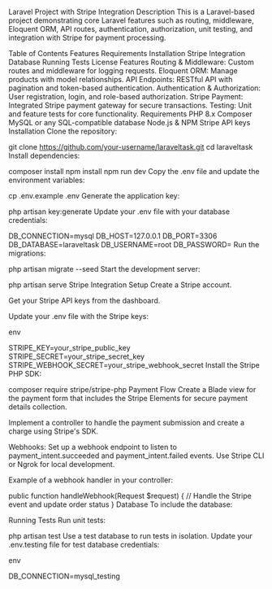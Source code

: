 Laravel Project with Stripe Integration
Description
This is a Laravel-based project demonstrating core Laravel features such as routing, middleware, Eloquent ORM, API routes, authentication, authorization, unit testing, and integration with Stripe for payment processing.

Table of Contents
Features
Requirements
Installation
Stripe Integration
Database
Running Tests
License
Features
Routing & Middleware: Custom routes and middleware for logging requests.
Eloquent ORM: Manage products with model relationships.
API Endpoints: RESTful API with pagination and token-based authentication.
Authentication & Authorization: User registration, login, and role-based authorization.
Stripe Payment: Integrated Stripe payment gateway for secure transactions.
Testing: Unit and feature tests for core functionality.
Requirements
PHP 8.x
Composer
MySQL or any SQL-compatible database
Node.js & NPM
Stripe API keys
Installation
Clone the repository:


git clone https://github.com/your-username/laraveltask.git
cd laraveltask
Install dependencies:


composer install
npm install
npm run dev
Copy the .env file and update the environment variables:


cp .env.example .env
Generate the application key:


php artisan key:generate
Update your .env file with your database credentials:


DB_CONNECTION=mysql
DB_HOST=127.0.0.1
DB_PORT=3306
DB_DATABASE=laraveltask
DB_USERNAME=root
DB_PASSWORD=
Run the migrations:


php artisan migrate --seed
Start the development server:


php artisan serve
Stripe Integration
Setup
Create a Stripe account.

Get your Stripe API keys from the dashboard.

Update your .env file with the Stripe keys:

env

STRIPE_KEY=your_stripe_public_key
STRIPE_SECRET=your_stripe_secret_key
STRIPE_WEBHOOK_SECRET=your_stripe_webhook_secret
Install the Stripe PHP SDK:


composer require stripe/stripe-php
Payment Flow
Create a Blade view for the payment form that includes the Stripe Elements for secure payment details collection.

Implement a controller to handle the payment submission and create a charge using Stripe's SDK.

Webhooks: Set up a webhook endpoint to listen to payment_intent.succeeded and payment_intent.failed events. Use Stripe CLI or Ngrok for local development.

Example of a webhook handler in your controller:


public function handleWebhook(Request $request)
{
    // Handle the Stripe event and update order status
}
Database
To include the database:


Running Tests
Run unit tests:


php artisan test
Use a test database to run tests in isolation. Update your .env.testing file for test database credentials:

env

DB_CONNECTION=mysql_testing

